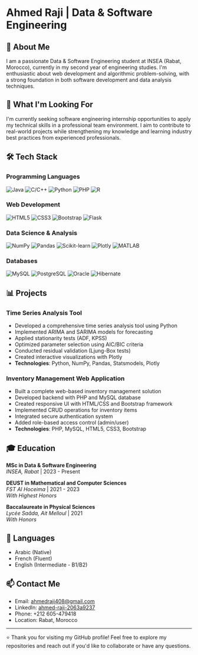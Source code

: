 # Ahmed Raji | Data & Software Engineering

## 👋 About Me
I am a passionate Data & Software Engineering student at INSEA (Rabat, Morocco), currently in my second year of engineering studies. I'm enthusiastic about web development and algorithmic problem-solving, with a strong foundation in both software development and data analysis techniques.

## 🎯 What I'm Looking For
I'm currently seeking software engineering internship opportunities to apply my technical skills in a professional team environment. I aim to contribute to real-world projects while strengthening my knowledge and learning industry best practices from experienced professionals.

## 🛠️ Tech Stack

### Programming Languages
![Java](https://img.shields.io/badge/-Java-007396?style=flat-square&logo=java&logoColor=white)
![C/C++](https://img.shields.io/badge/-C/C++-00599C?style=flat-square&logo=c%2B%2B&logoColor=white)
![Python](https://img.shields.io/badge/-Python-3776AB?style=flat-square&logo=python&logoColor=white)
![PHP](https://img.shields.io/badge/-PHP-777BB4?style=flat-square&logo=php&logoColor=white)
![R](https://img.shields.io/badge/-R-276DC3?style=flat-square&logo=r&logoColor=white)

### Web Development
![HTML5](https://img.shields.io/badge/-HTML5-E34F26?style=flat-square&logo=html5&logoColor=white)
![CSS3](https://img.shields.io/badge/-CSS3-1572B6?style=flat-square&logo=css3&logoColor=white)
![Bootstrap](https://img.shields.io/badge/-Bootstrap-7952B3?style=flat-square&logo=bootstrap&logoColor=white)
![Flask](https://img.shields.io/badge/-Flask-000000?style=flat-square&logo=flask&logoColor=white)

### Data Science & Analysis
![NumPy](https://img.shields.io/badge/-NumPy-013243?style=flat-square&logo=numpy&logoColor=white)
![Pandas](https://img.shields.io/badge/-Pandas-150458?style=flat-square&logo=pandas&logoColor=white)
![Scikit-learn](https://img.shields.io/badge/-Scikit--learn-F7931E?style=flat-square&logo=scikit-learn&logoColor=white)
![Plotly](https://img.shields.io/badge/-Plotly-3F4F75?style=flat-square&logo=plotly&logoColor=white)
![MATLAB](https://img.shields.io/badge/-MATLAB-0076A8?style=flat-square&logo=mathworks&logoColor=white)

### Databases
![MySQL](https://img.shields.io/badge/-MySQL-4479A1?style=flat-square&logo=mysql&logoColor=white)
![PostgreSQL](https://img.shields.io/badge/-PostgreSQL-336791?style=flat-square&logo=postgresql&logoColor=white)
![Oracle](https://img.shields.io/badge/-Oracle-F80000?style=flat-square&logo=oracle&logoColor=white)
![Hibernate](https://img.shields.io/badge/-Hibernate-59666C?style=flat-square&logo=hibernate&logoColor=white)

## 📊 Projects

### Time Series Analysis Tool
- Developed a comprehensive time series analysis tool using Python
- Implemented ARIMA and SARIMA models for forecasting
- Applied stationarity tests (ADF, KPSS)
- Optimized parameter selection using AIC/BIC criteria
- Conducted residual validation (Ljung-Box tests)
- Created interactive visualizations with Plotly
- **Technologies**: Python, NumPy, Pandas, Statsmodels, Plotly

### Inventory Management Web Application
- Built a complete web-based inventory management solution
- Developed backend with PHP and MySQL database
- Created responsive UI with HTML/CSS and Bootstrap framework
- Implemented CRUD operations for inventory items
- Integrated secure authentication system
- Added role-based access control (admin/user)
- **Technologies**: PHP, MySQL, HTML5, CSS3, Bootstrap

## 🎓 Education

**MSc in Data & Software Engineering**  
*INSEA, Rabat* | 2023 - Present

**DEUST in Mathematical and Computer Sciences**  
*FST Al Hoceima* | 2021 - 2023  
*With Highest Honors*

**Baccalaureate in Physical Sciences**  
*Lycée Saâda, Ait Melloul* | 2021  
*With Honors*

## 💬 Languages
- Arabic (Native)
- French (Fluent)
- English (Intermediate - B1/B2)

## 📫 Contact Me
- Email: ahmedraji408@gmail.com
- LinkedIn: [ahmed-raji-2063a9237](https://www.linkedin.com/in/ahmed-raji-2063a9237/)
- Phone: +212 605-479418
- Location: Rabat, Morocco

---

⭐️ Thank you for visiting my GitHub profile! Feel free to explore my repositories and reach out if you'd like to collaborate or have any questions.
